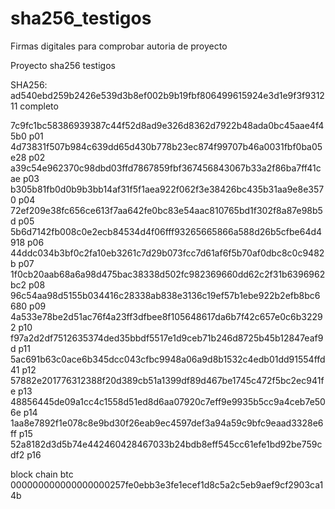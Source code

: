 # sha256_testigos
Firmas digitales para comprobar autoria de proyecto

Proyecto sha256 testigos

SHA256:
ad540ebd259b2426e539d3b8ef002b9b19fbf806499615924e3d1e9f3f931211 completo

7c9fc1bc58386939387c44f52d8ad9e326d8362d7922b48ada0bc45aae4f45b0 p01
4d73831f507b984c639dd65d430b778b23ec874f99707b46a0031fbf0ba05e28 p02
a39c54e962370c98dbd03ffd7867859fbf367456843067b33a2f86ba7ff41cae p03
b305b81fb0d0b9b3bb14af31f5f1aea922f062f3e38426bc435b31aa9e8e3570 p04
72ef209e38fc656ce613f7aa642fe0bc83e54aac810765bd1f302f8a87e98b5d p05
5b6d7142fb008c0e2ecb84534d4f06fff93265665866a588d26b5cfbe64d4918 p06
44ddc034b3bf0c2fa10eb3261c7d29b073fcc7d61af6f5b70af0dbc8c0c9482b p07
1f0cb20aab68a6a98d475bac38338d502fc982369660dd62c2f31b6396962bc2 p08
96c54aa98d5155b034416c28338ab838e3136c19ef57b1ebe922b2efb8bc6680 p09
4a533e78be2d51ac76f4a23ff3dfbee8f105648617da6b7f42c657e0c6b32292 p10
f97a2d2df7512635374ded35bbdf5517e1d9ceb71b246d8725b45b12847eaf9d p11
5ac691b63c0ace6b345dcc043cfbc9948a06a9d8b1532c4edb01dd91554ffd41 p12
57882e201776312388f20d389cb51a1399df89d467be1745c472f5bc2ec941fe p13
48856445de09a1cc4c1558d51ed8d6aa07920c7eff9e9935b5cc9a4ceb7e506e p14
1aa8e7892f1e078c8e9bd30f26eab9ec4597def3a94a59c9bfc9eaad3328e6ff p15
52a8182d3d5b74e442460428467033b24bdb8eff545cc61efe1bd92be759cdf2 p16

block chain btc
000000000000000000257fe0ebb3e3fe1ecef1d8c5a2c5eb9aef9cf2903ca14b
